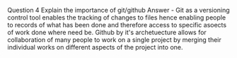Question 4 Explain the importance of git/github
Answer - Git as a versioning control tool enables the tracking of changes to files hence enabling people to records of what has been done and therefore access to specific asoects of work done where need be. Github by it's archetuecture allows for collaboration of many people to work on a single project by merging their individual works on different aspects of the project into one. 